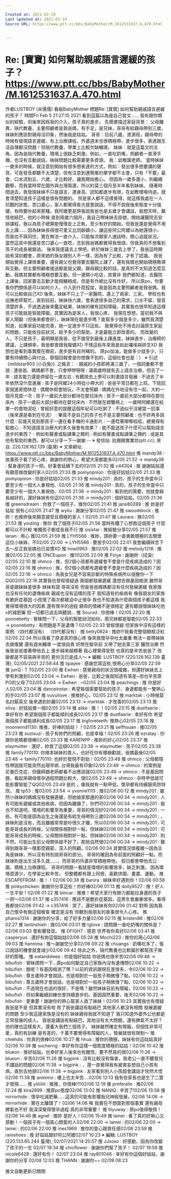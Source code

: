 ```yaml
---

Created at: 2021-02-19
Last updated at: 2021-02-19
Source URL: https://www.ptt.cc/bbs/BabyMother/M.1612531637.A.470.html


---
```


# Re: [寶寶] 如何幫助親戚語言遲緩的孩子？ https://www.ptt.cc/bbs/BabyMother/M.1612531637.A.470.html


作者LUSTBOY (米儒儒)
看板BabyMother
標題Re: \[寶寶\] 如何幫助親戚語言遲緩的孩子？
時間Fri Feb 5 21:27:15 2021
看到這篇以為是自己發文…… 我有跟你類似的經驗，但後來因爲我的介入，孩子真的進步。 先簡單描述家庭背景： 父母離異，隔代教養，主要照顧者是我爸媽，有手足，是兄妹，哥哥有給親母帶到三歲，妹妹則應該對親母沒印象，然後我是姑姑。 哥哥：目前八歲，資源班，親母帶的時候有發現語言遲緩，有上治療課程，外婆週末也很積極帶，進步很多，表達跟生活自理都沒問題！但隔代教養，學業上比較欠缺輔導。 妹妹：就是這篇文的主角，因為是隔代教養，環境上很缺乏刺激，例如，一直吃奶嘴，照顧者一直滑手機，也沒有互動說話，妹妹問題比較需要更多資源。 我：幼稚園老師。 當時妹妹一歲多的時候，就注意到開始有很多想表達的方式，例如：發出很多想要講的聲音，可是發音都聽不太清楚，但有注意到連簡單的單字都不太會，只有「不要」最會，口水流到五、六歲，才比較好，讓我開始擔心。 但因為一歲多還小，則繼續觀察，而我當時常在國外與台灣兩邊，所以約莫三個月至半年看到妹妹。 隨著時間過去，我發現妹妹不只是語言，連身高、認知都進步有限，在幼教環境待過，就會清楚知道孩子這樣是很有問題的。 但是家人都不這樣覺得，就這樣我處在一人抗戰的狀態，苦口婆心，家人都覺得長大就會說話，不得不說我後來態度十分強硬，有時要吵起來那種，我阿嬤更是誇張說我爸也是五歲才會講話，我想天呀，難怪他結巴，他的小時候 直到兩歲六個月，我自己帶妹妹去掛號，開始讓醫院去安排課程，我以為孩子總算能慢慢走上正軌，至少有好的開始，但我爸還是覺得不用去上課…… 因為妹妹長得很可愛又比同齡嬌小，讓這些阿公阿嬤以為她還很小，而我也不與同住，實在無法一直介入，只能每次跟家人通話時，關心追蹤狀況。 當然這其中我還是苦口婆心一直唸，念到我爸媽都覺得我很煩，但我真的不想看到孩子的成長被錯過。 後來我提議去上學吧，終於妹妹三歲去上學了，我爸這時開始有深刻體會，原來她的孫女跟別人不一樣，因為有了比較，才有了認識。 我爸開始覺得上課很重要，還有親父也覺得要去醫院上課了，還有我媽也開始積極教導與互動，但主要照顧者接送都是我父親，跟母親比較的話，是真的不太知道怎麼互動，我媽其實都有積極想要互動，但一邊開小吃店，其實非 我們都知道，去醫院上課後，回家要去互動才能相輔相成，但是有作總比沒有作好。 所以原po，你要看你們關係是可以如何介入，介入到什麼程度，我是因為主要照顧者是我爸媽，我可以比較做自己XD 後來，妹妹不只上了一家醫院，還上了兩家、三家。 學校也有巡撫老師幫忙，直到目前，妹妹快六歲，會表達很多自己的需求，口水不留，發音清楚許多，不過透過後來鑑定結果，妹妹的確有認知障礙，其實我也很早知道這樣孩子可能就是智能障礙，其實因為是家人，我很心疼， 我現在想想，當初我不與家人鬧翻（但後來都會好），妹妹現在能進步嗎？能幫多少就是多少，雖然我清楚知道，如果家庭功能完善，她一定進步不只這些。 我覺得也不用去討論原生家庭的問題，只能依目前狀況，給予多少的幫助，才是最能立即改善的。 而改變的人，不只是孩子，最明顯是我爸，從不接受到最後上課進度，妹妹進步，治療師的建議，上課頻率，我爸都會跟我報備XD 不愧這些年來我是如此囉嗦與碎念XD 我想也是看到事實擺在眼前，進步是有目共睹的。 原po加油，能做多少就多少，只要有持續關心與付出，那個回報會是你想像不到的，這個社會也是：） ※ 引述《mildstar903 (小白兔)》之銘言： : 親戚的小孩即將滿三歲了，一個詞彙都不會說 : 連爸爸、媽媽都不會，只會咿咿呀呀 : 滿兩歲時就有去上語言治療，但去了一年 : 語言能力還是停留在一歲左右 : 有聽說去上學可以刺激語言發展 : 不過去了半年依然沒什麼進展 : 孩子是阿嬤24小時從小帶大的 : 爸爸平常日都在上班，下班回家就進房間休息 : 偶爾休假會陪玩，不太會照顧 : 媽媽在外地沒有住一起，大約一個月見面一次 : 孩子一歲前大部分都待在嬰兒床內 : 孩子一歲前大部分都待在嬰兒床內 : 孩子一歲前大部分都待在嬰兒床內 : 不然就在螃蟹椅上 : 一歲時阿嬤還在給單一的食物泥吃 : 曾經好意的提醒這個年紀可以吃粥了 : 不過似乎沒被當一回事（後來還是看到在吃泥） : 畢竟不是自己的孩子也不是主要照顧者 : 也不好再多說什麼 : 前幾天見到那孩子一邊在看手機的卡通影片 : 一邊唸著唧唧呱呱，總覺得有點擔心 : 不知道語言治療大約多久後會有效果？ : 能不能送孩子什麼可以幫助語言進步的東西？ : 例如有聲書或點讀筆之類的 : 例如有聲書或點讀筆之類的 : 或是其他有幫助的東西，都可以分享一下～謝謝 \-- ※ 發信站: 批踢踢實業坊(ptt.cc), 來自: 220.128.162.139 (臺灣) ※ 文章網址: <https://www.ptt.cc/bbs/BabyMother/M.1612531637.A.470.html>
推 mandy38 : 故事孩子看了好心疼，謝謝你的熱心，希望大家都能多02/05 21:32
→ mandy38 : 幫身邊的孩子一把。好事會延續下去的02/05 21:32
推 c44304 : 推 謝謝姑姑還有願意做改變的家人02/05 21:33
推 pomyopnion : 你是好姑姑02/05 21:33
推 pomyopnion : 你是好姑姑02/05 21:33
推 mindy201 : 真的，孩子的生命當中只要至少有一個大人重視他、02/05 21:36
推 mindy201 : 真的，孩子的生命當中只要至少有一個大人重視他、02/05 21:36
→ mindy201 : 看到他的需要，他就會越長越好的，還好妹妹有你這02/05 21:36
→ mindy201 : 個好姑姑。02/05 21:36
推 greensdream : 你救了一個孩子，推你02/05 21:41
推 jane80289 : 推 妳是好姑姑 很有心02/05 21:47
推 wyliu : 謝謝分享02/05 21:47
推 swoodstock : 推妳！也推妳後來願意接受且積極的家人！02/05 21:47
推 Laurara : 推02/05 21:53
推 youting : 推你 救了個孩子02/05 21:56
當時有鐵了心想救這個孩子 什麼都可以不計較 唯獨孩子都成長我不行
推 sisistar : 推經驗分享02/05 21:57
推 lanan : 用心 推02/05 21:59
推 LYH5566 : 推妳，請妳要一直勇敢積極的去關懷這位小妹妹，不02/05 22:00
→ LYH5566 : 要放手02/05 22:01
我會繼續碎念下去～反正我爸媽也已習慣XD
推 how0963 : 推02/05 22:02
推 melody1218 : 推推02/05 22:05
推 ONCEupon : 推!!02/05 22:09
推 Finye : 謝謝妳（拭淚）02/05 22:10
推 ohmco : 推，但2個小孩都有遲緩會不會是什麼疾病造成的？因02/05 22:16
推 ohmco : 推，但2個小孩都有遲緩會不會是什麼疾病造成的？因02/05 22:16
→ ohmco : 為我女兒是不容易診斷的特殊疾病所以提醒你一下QQ02/05 22:16
其實我也曾經懷疑過 兩個都發展遲緩 還想去做基因檢測 雖然哥哥是跟妹妹差很多 妹妹有證 哥哥沒有 但是爸爸媽媽都沒有任何發展遲緩 我家族也沒有任何的遺傳疾病 親戚也沒有這樣的孩子 我知道有的疾病有 像我朋友的家族有脆折症基因 小孩懷了兩次都被迫中止懷孕 我也不知道為什麼兩個孩子都這樣 我覺得環境很大的因素 還有懷孕的過程 親母的情緒不是很穩定 還有聽說懷妹妹吃他x的減肥藥 但一切都已過去與聽說…
推 Sourxd : 你很棒！02/05 22:20
推 poonebetty : 冒昧問一下，父母的智能狀況如何，兩兄妹都是智能02/05 22:33
→ poonebetty : 有問題是不是遺傳？02/05 22:33
曾經懷疑 但家族中沒有這樣的案例 （四代都沒有） （四代都沒有）
推 betty0824 : 推妳!!!我看完整個眼框泛紅02/05 22:34
所以我看了原波真的很心疼 後來我懷孕孕吐太嚴重 無法一直帶妹妹去做復健 還有週末輔導 一度很自責 好險在驗孕前 又帶了她去第三家 醫院治療 然後我爸爸接著帶他去上 進步越來越顯著 我心裡覺得安慰 也真的是辛苦爸爸了 改變都是不容易與辛苦的 更何況已是成人～ ※ 編輯: LUSTBOY (220.128.162.139 臺灣), 02/05/2021 22:58:44
推 lipayee : 感謝您寫這些,很用心分享02/05 22:59
推 junQ : T T02/05 23:00
推 Ewhen : 感覺親母的狀況很複雜，但還好妹妹去上學有刺激到02/05 23:04
→ Ewhen : 爸爸，比較之後就知道有落差~但也辛苦原PO的父母了02/05 23:04
→ Ewhen : ~02/05 23:04
推 peachings : 推 你是好人02/05 23:04
推 danceinstar : 希望每個需要幫助的孩子，身邊都能有一雙熱心的手02/05 23:07
推 vuvuilove : 推推好心，02/05 23:12
推 marktak : 小時候莫名討厭英文 後來遇到妙麗02/05 23:13
→ marktak : 才改善的02/05 23:13
推 oliva : 好姑姑推一個02/05 23:14
推 alike : 推！！02/05 23:15
推 dustfaerie : 幸好有你 希望兩個孩子都能順利成長02/05 23:17
推 dustfaerie : 幸好有你 希望兩個孩子都能順利成長02/05 23:17
推 bigforeteeth: 推熱心02/05 23:18
推 moonwind1130: 推推，好棒的姑姑！！02/05 23:21
推 selfhsuan : 推02/05 23:23
推 suzisuzi : 孩子有妳們的照顧，也是幸福！02/05 23:26
推 ezratay : 你跟你爸媽都很棒02/05 23:33
推 KARENPP : 推妳的好心02/05 23:37
推 elaymutter : 還好，妳救了這個02/05 23:38
→ elaymutter : 孩子02/05 23:38
推 family770110: 你根本妹妹的貴人，也好在你有積極勸說，爸媽最後02/05 23:48
→ family770110: 也終於發現不對勁！02/05 23:48
推 ohmco : 父母都隱性帶因就可能突然出現罕病..台灣我最有印象02/05 23:49
→ ohmco : 的案例是尼曼匹克症，但醫師跟老師都看不出應該就02/05 23:49
→ ohmco : 不是基因問題，看起來親母懷孕過程問題比較大，懷02/05 23:49
→ ohmco : 孕時甲低就可能影響智能了QQ02/05 23:49
是的 ，像我就有一點甲低，懷孕都有持續服用昂特欣。
推 tp53 : 推02/05 23:54
→ yvonne1113 : 推02/06 00:12
推 mindy201 : 雖然小妹妹的媽媽沒有發展遲緩，但她娘家那邊的家02/06 00:34
→ mindy201 : 人有可能有遲緩或其他疾病，但因為離婚了，你們可02/06 00:34
→ mindy201 : 能也不知道吧。環境的影響至為重要，哥哥的情況好02/06 00:34
→ mindy201 : 一些，有可能是因為出生之後還是有給生母帶到三歲02/06 00:34
→ mindy201 : ，妹妹則是沒有，而且離婚常常是吵很久才離，所以02/06 00:34
→ mindy201 : 可能哥哥成長的時候，父母關係相對好一點，但妹妹02/06 00:34
→ mindy201 : 可能哥哥成長的時候，父母關係相對好一點，但妹妹02/06 00:34
→ mindy201 : 則不然，可能出生前父母關係就不好了，那她自然很02/06 00:34
→ mindy201 : 難得到跟哥哥一樣那麼親密、深入的照顧。02/06 00:34
其實情況很複雜～因為主角是妹妹，所以沒有特別說哥哥的部分。 哥哥的確因為有前面的照顧好一點，而妹妹則是出生沒多久就……，而哥哥的外婆非常積極帶他。 假日都會帶他去公園、積極上治療課程。 哥哥的問題一看就是環境的影響居多，缺乏刺激。 因為環境資源少，在學習比較辛苦。 但整體都有跟上同儕，喜歡拼圖、畫畫、運動。
推 ESCAPEFROM : 推！！02/06 00:38
推 banira : 妹妹幸好遇到你！02/06 00:58
推 pinkychicken: 謝謝你分享這些！你好棒02/06 01:13
推 dolly9527 : 推！好人一生平安！02/06 01:22
推 bincar : 推推！希望大家行有餘力都能拉身邊的孩子一把～02/06 01:37
推 c357416 : 應該不是脆折症基因，這男生會嚴重很多。看得我都快02/06 01:42
→ c357416 : 哭了，還好妹妹有你02/06 01:42
對啊 因為我自己懷孕有做這個檢查 確定是沒有 但聽到我朋友的故事很令人心疼。
推 pharos1314 : 謝謝你的分享，給了好多力量02/06 02:15
推 kristen86 : 推02/06 02:27
推 lanlinshieh : 推02/06 03:01
推 tglove : 請問跟一直吃奶嘴的關係是？02/06 03:03
會影響發音。
推 DFIGHT : 感恩 世界有你真好02/06 03:41
推 casperyus : 還好有妳這個姑姑02/06 05:28
推 Mochi223 : 推你的用心02/06 09:03
推 hannima : 推～謝謝您分享02/06 09:22
推 chuangs : 奶嘴吃多了，張口說話的機會就會減少02/06 09:42
除此之外，隔代教養也比較屬於都幫孩子做好的那種。
推 eatandsleep : 你是個好姑姑 你爸媽也很辛苦02/06 09:48
→ bibufish : 冒昧請問一下...原po如何斷定自己家族內沒有遺傳問02/06 10:22
→ bibufish : 題呢？有基因檢測了嗎？以前的資訊跟現在差很多，令02/06 10:22
→ bibufish : 尊五歲時才會說話，也是相對於一般孩子稍微慢了點，02/06 10:22
→ bibufish : 尊五歲時才會說話，也是相對於一般孩子稍微慢了點，02/06 10:22
→ bibufish : 不過現在也過的很好，不是嗎？雖然妹妹目前有障礙，02/06 10:22
→ bibufish : 但如果繼續訓練也會持續進步的。基因固然重要，後天02/06 10:22
→ bibufish : 更重要！謝謝你的熱心幫家人救了妹妹！02/06 10:23
其實我也有懷疑我爸是不是 但其實沒有啦 除了我爸講話有點結巴 其他家人都沒有相關 發展遲緩的問題 至少我這邊家族是沒有的 妹妹親母我就不知道了 我只知道外婆外公也都是正常發展的成人。 我爸是講話有點結巴，其他沒有太大問題，還有脾氣不太好？他的確也這樣長大，還養大我們三個孩子。 妹妹雖然確定有障礙，但個性非常可愛，真的有訓練 是有差的，千萬不要覺得有障礙的人，發展就很有限制～
推 chiehdis : 你真的很棒02/06 10:27
推 hhua : 推你的積極，妹妹有你這姑姑真好02/06 10:39
推 sucherng : 幸好有你這樣一個態度積極的姑姑！02/06 10:42
推 blueon : 推好姑姑，也幸好家人後來也有醒悟，要不然真的很02/06 11:26
→ blueon : 辛苦02/06 11:26
推 bigpink : 沒有比較沒有傷害，我老公一直不聽我兒不講話的問題02/06 11:38
→ bigpink : ，還一直覺得我有被害妄想自己小孩有病，直到去他朋02/06 11:38
→ bigpink : 友家看到別人小孩超會講話才恍然大悟02/06 11:38
推 anmimo : 樓上也太辛苦....02/06 12:13
我有些家長也是生了二寶才發現……
推 yiiiiiiiii : 推推，你很棒!!!!02/06 12:19
推 preferalie : 推02/06 12:24
推 kira2899 : 推原po態度02/06 13:02
推 NANIQ : 辛苦了!02/06 13:58
推 mirrorhide : 懷孕吃減肥藥……這真的可能有影響胎兒神經發展，02/06 14:06
→ mirrorhide : 實在太離譜了！02/06 14:06
唉 我實在不想面對那個事實 還有親母脾氣也不好 我深深覺得懷孕過程 真的非常重要！
推 tiiyuway : 原po值得敬佩！02/06 14:46
推 agnel : 推妳 是好人！02/06 15:49
推 lamei : 看了真的好揪心又感動！一個孩子有一個真心關愛的人02/06 22:00
→ lamei : 的02/06 22:00
→ lamei : 的02/06 22:00
推 ines1969 : 推你的愛心跟責任感02/06 23:59
推 rainshoes : 推 好姑姑跟好阿公阿嬤02/07 10:23
※ 編輯: LUSTBOY (220.133.65.244 臺灣), 02/07/2021 14:20:57
推 JJxoxo : 好感動，因為你改變了孩子的一生 02/07 19:34
推 chicflower : 謝謝你們幫了孩子！ 02/07 19:58
推 nicole6428 : 還好有你！ 02/07 23:04
推 ray801046 : 幸好有你這個好姑姑，謝謝你的分享 02/08 12:03
推 THANN : 謝謝你~~ 02/09 08:23

推文自動更新已關閉

